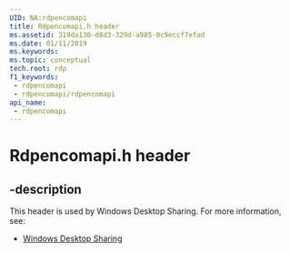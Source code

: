 ```yaml
---
UID: NA:rdpencomapi
title: Rdpencomapi.h header
ms.assetid: 319da130-d8d3-329d-a985-0c9eccf7efad
ms.date: 01/11/2019
ms.keywords: 
ms.topic: conceptual
tech.root: rdp
f1_keywords:
 - rdpencomapi
 - rdpencomapi/rdpencomapi
api_name:
 - rdpencomapi
---
```


# Rdpencomapi.h header


## -description

This header is used by Windows Desktop Sharing. For more information, see:

- [Windows Desktop Sharing](../_rdp/index.md)

